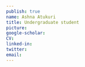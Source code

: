 ```yaml
---
publish: true
name: Ashna Atukuri
title: Undergraduate student
picture: 
google-scholar: 
CV:
linked-in: 
twitter:
email:
---
```

